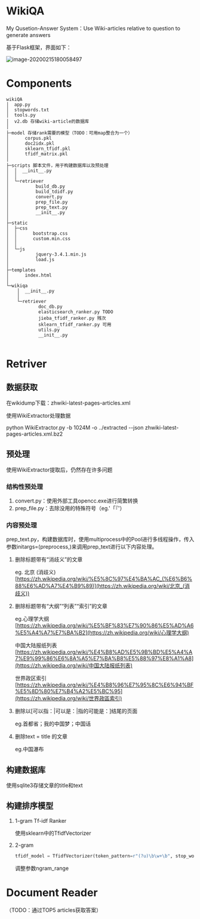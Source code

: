# WikiQA

My Qusetion-Answer System：Use Wiki-articles relative to question to generate answers

基于Flask框架，界面如下：

![image-20200215180058497](assets/image-20200215180058497.png)

# Components

```
wikiQA
│  app.py
│  stopwords.txt
│  tools.py
│  v2.db 存储wiki-article的数据库
│  
├─model 存储rank需要的模型（TODO：可用map整合为一个）
│      corpus.pkl
│      doc2idx.pkl
│      sklearn_tfidf.pkl
│      tfidf_matrix.pkl
│      
├─scripts 脚本文件，用于构建数据库以及预处理
│  │  __init__.py
│  │  
│  └─retriever
│          build_db.py
│          build_tdidf.py
│          convert.py
│          prep_file.py
│          prep_text.py
│          __init__.py
│          
├─static 
│  ├─css
│  │      bootstrap.css
│  │      custom.min.css
│  │      
│  └─js
│          jquery-3.4.1.min.js
│          load.js
│          
├─templates
│      index.html
│      
└─wikiqa
    │  __init__.py
    │  
    └─retriever
            doc_db.py
            elasticsearch_ranker.py TODO
            jieba_tfidf_ranker.py 残次
            sklearn_tfidf_ranker.py 可用
            utils.py
            __init__.py
            

```

# Retriver

## 数据获取

在wikidump下载：zhwiki-latest-pages-articles.xml

使用WikiExtractor处理数据

python WikiExtractor.py -b 1024M -o ../extracted --json zhwiki-latest-pages-articles.xml.bz2

## 预处理

使用WikiExtractor提取后，仍然存在许多问题

### 结构性预处理

1. convert.py：使用外部工具opencc.exe进行简繁转换
2. prep_file.py：去除没用的特殊符号（eg.'「『'）

### 内容预处理

prep_text.py，构建数据库时，使用multiprocess中的Pool进行多线程操作，传入参数initargs=(preprocess,)来调用prep_text进行以下内容处理。

1. 删除标题带有“消歧义”的文章

   eg. 北京 (消歧义)[https://zh.wikipedia.org/wiki/%E5%8C%97%E4%BA%AC_(%E6%B6%88%E6%AD%A7%E4%B9%89)](https://zh.wikipedia.org/wiki/北京_(消歧义))

2. 删除标题带有“大纲”“列表”“索引”的文章

   eg.心理学大纲[https://zh.wikipedia.org/wiki/%E5%BF%83%E7%90%86%E5%AD%A6%E5%A4%A7%E7%BA%B2](https://zh.wikipedia.org/wiki/心理学大纲)

   中国大陆报纸列表[https://zh.wikipedia.org/wiki/%E4%B8%AD%E5%9B%BD%E5%A4%A7%E9%99%86%E6%8A%A5%E7%BA%B8%E5%88%97%E8%A1%A8](https://zh.wikipedia.org/wiki/中国大陆报纸列表)

   世界政区索引[https://zh.wikipedia.org/wiki/%E4%B8%96%E7%95%8C%E6%94%BF%E5%8D%80%E7%B4%A2%E5%BC%95](https://zh.wikipedia.org/wiki/世界政區索引)

3. 删除以[可以指：|可以是：|指的可能是：]结尾的页面

   eg.首都省；我的中国梦；中国话

4. 删除text = title 的文章

   eg.中国瀑布

## 构建数据库

使用sqlite3存储文章的title和text

## 构建排序模型

1. 1-gram Tf-idf Ranker

   使用sklearn中的TfidfVectorizer

2. 2-gram

   ```python
   tfidf_model = TfidfVectorizer(token_pattern=r"(?u)\b\w+\b", stop_words=stopwords, ngram_range=(1, 2)).fit(corpus)
   ```

   调整参数ngram_range

# Document Reader

（TODO：通过TOP5 articles获取答案）
